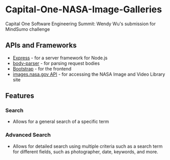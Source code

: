 # Capital-One-NASA-Image-Galleries
Capital One Software Engineering Summit: Wendy Wu's submission for MindSumo challenge

## APIs and Frameworks 
* [Express](https://expressjs.com/) - for a server framework for Node.js
* [body-parser](https://github.com/expressjs/body-parser) - for parsing request bodies
* [Bootstrap](https://getbootstrap.com/) - for the frontend
* [images.nasa.gov API](https://api.nasa.gov/api.html#Images) - for accessing the NASA Image and Video Library site

## Features
### Search
* Allows for a general search of a specific term 
### Advanced Search
* Allows for detailed search using multiple criteria such as a search term for different fields, such as photographer, date, keywords, and more.

